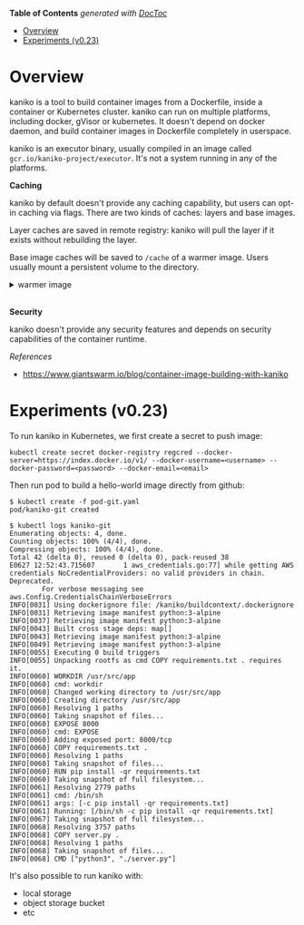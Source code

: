 <!-- START doctoc generated TOC please keep comment here to allow auto update -->
<!-- DON'T EDIT THIS SECTION, INSTEAD RE-RUN doctoc TO UPDATE -->
**Table of Contents**  *generated with [DocToc](https://github.com/thlorenz/doctoc)*

- [Overview](#overview)
- [Experiments (v0.23)](#experiments-v023)

<!-- END doctoc generated TOC please keep comment here to allow auto update -->

# Overview

kaniko is a tool to build container images from a Dockerfile, inside a container or Kubernetes
cluster. kaniko can run on multiple platforms, including docker, gVisor or kubernetes. It doesn't
depend on docker daemon, and build container images in Dockerfile completely in userspace.

kaniko is an executor binary, usually compiled in an image called `gcr.io/kaniko-project/executor`.
It's not a system running in any of the platforms.

**Caching**

kaniko by default doesn't provide any caching capability, but users can opt-in caching via flags.
There are two kinds of caches: layers and base images.

Layer caches are saved in remote registry: kaniko will pull the layer if it exists without rebuilding
the layer.

Base image caches will be saved to `/cache` of a warmer image. Users usually mount a persistent
volume to the directory.

<details><summary>warmer image</summary><p>

```yaml
apiVersion: v1
kind: Pod
metadata:
  name: kaniko-warmer
spec:
  containers:
  - name: kaniko-warmer
    image: gcr.io/kaniko-project/warmer:latest
    args: ["--cache-dir=/cache",
           "--image=gcr.io/google-appengine/debian9"]
    volumeMounts:
      - name: kaniko-secret
        mountPath: /secret
      - name: kaniko-cache
        mountPath: /cache
    env:
      - name: GOOGLE_APPLICATION_CREDENTIALS
        value: /secret/kaniko-secret.json
  restartPolicy: Never
  volumes:
    - name: kaniko-secret
      secret:
        secretName: kaniko-secret
    - name: kaniko-cache
      persistentVolumeClaim:
        claimName: kaniko-cache-claim
```

</p></details></br>

**Security**

kaniko doesn't provide any security features and depends on security capabilities of the container
runtime.

*References*

- https://www.giantswarm.io/blog/container-image-building-with-kaniko

# Experiments (v0.23)

To run kaniko in Kubernetes, we first create a secret to push image:

```
kubectl create secret docker-registry regcred --docker-server=https://index.docker.io/v1/ --docker-username=<username> --docker-password=<password> --docker-email=<email>
```

Then run pod to build a hello-world image directly from github:

```
$ kubectl create -f pod-git.yaml
pod/kaniko-git created

$ kubectl logs kaniko-git
Enumerating objects: 4, done.
Counting objects: 100% (4/4), done.
Compressing objects: 100% (4/4), done.
Total 42 (delta 0), reused 0 (delta 0), pack-reused 38
E0627 12:52:43.715607       1 aws_credentials.go:77] while getting AWS credentials NoCredentialProviders: no valid providers in chain. Deprecated.
        For verbose messaging see aws.Config.CredentialsChainVerboseErrors
INFO[0031] Using dockerignore file: /kaniko/buildcontext/.dockerignore
INFO[0031] Retrieving image manifest python:3-alpine
INFO[0037] Retrieving image manifest python:3-alpine
INFO[0043] Built cross stage deps: map[]
INFO[0043] Retrieving image manifest python:3-alpine
INFO[0049] Retrieving image manifest python:3-alpine
INFO[0055] Executing 0 build triggers
INFO[0055] Unpacking rootfs as cmd COPY requirements.txt . requires it.
INFO[0060] WORKDIR /usr/src/app
INFO[0060] cmd: workdir
INFO[0060] Changed working directory to /usr/src/app
INFO[0060] Creating directory /usr/src/app
INFO[0060] Resolving 1 paths
INFO[0060] Taking snapshot of files...
INFO[0060] EXPOSE 8000
INFO[0060] cmd: EXPOSE
INFO[0060] Adding exposed port: 8000/tcp
INFO[0060] COPY requirements.txt .
INFO[0060] Resolving 1 paths
INFO[0060] Taking snapshot of files...
INFO[0060] RUN pip install -qr requirements.txt
INFO[0060] Taking snapshot of full filesystem...
INFO[0061] Resolving 2779 paths
INFO[0061] cmd: /bin/sh
INFO[0061] args: [-c pip install -qr requirements.txt]
INFO[0061] Running: [/bin/sh -c pip install -qr requirements.txt]
INFO[0067] Taking snapshot of full filesystem...
INFO[0068] Resolving 3757 paths
INFO[0068] COPY server.py .
INFO[0068] Resolving 1 paths
INFO[0068] Taking snapshot of files...
INFO[0068] CMD ["python3", "./server.py"]
```

It's also possible to run kaniko with:
- local storage
- object storage bucket
- etc
